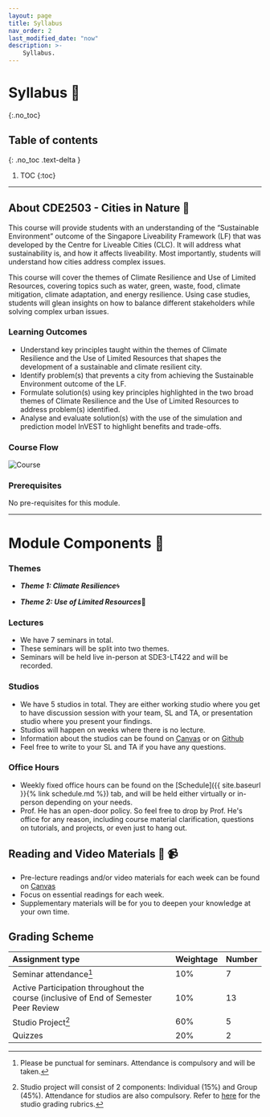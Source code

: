 ```yaml
---
layout: page
title: Syllabus
nav_order: 2
last_modified_date: "now"
description: >-
    Syllabus.
---
```


# Syllabus 📖
{:.no_toc}

## Table of contents
{: .no_toc .text-delta }

1. TOC
{:toc}

---

## About CDE2503 - Cities in Nature 🌴
This course will provide students with an understanding of the “Sustainable Environment” outcome of the Singapore Liveability Framework (LF) that was developed by the Centre for Liveable Cities (CLC). It will address what sustainability is, and how it affects liveability. Most importantly, students will understand how cities address complex issues.

This course will cover the themes of Climate Resilience and Use of Limited Resources, covering topics such as water, green, waste, food, climate mitigation, climate adaptation, and energy resilience. Using case studies, students will glean insights on how to balance different stakeholders while solving complex urban issues.

### Learning Outcomes
- Understand key principles taught within the themes of Climate Resilience and the Use of Limited Resources that shapes the development of a sustainable and climate resilient city.
- Identify problem(s) that prevents a city from achieving the Sustainable Environment outcome of the LF.
- Formulate solution(s) using key principles highlighted in the two broad themes of Climate Resilience and the Use of Limited Resources to address problem(s) identified.
- Analyse and evaluate solution(s) with the use of the simulation and prediction model InVEST to highlight benefits and trade-offs.

### Course Flow
![Course](../assets/images/course-flow.png)


### Prerequisites
No pre-requisites for this module. 
 
---

# Module Components 📖

### Themes
- _**Theme 1: Climate Resilience**_🌀

- _**Theme 2: Use of Limited Resources**_🌱

### Lectures
-  We have 7 seminars in total.
- These seminars will be split into two themes.  
- Seminars will be held live in-person at SDE3-LT422 and will be recorded. 

### Studios
- We have 5 studios in total. They are either working studio where you get to have discussion session with your team, SL and TA, or presentation studio where you present your findings.
- Studios will happen on weeks where there is no lecture.
- Information about the studios can be found on [Canvas](https://xiaoganghe.github.io/python-climate-visuals) or on [Github](https://xiaoganghe.github.io/InVEST-Cities-in-Nature/)
- Feel free to write to your SL and TA if you have any questions. 

### Office Hours
- Weekly fixed office hours can be found on the [Schedule]({{ site.baseurl }}{% link schedule.md %}) tab, 
  and will be held either virtually or in-person depending on your needs.
- Prof. He has an open-door policy. So feel free to drop by Prof. He's office for any reason, including course material clarification, 
  questions on tutorials, and projects, or even just to hang out.  

## Reading and Video Materials 📖 📹
- Pre-lecture readings and/or video materials for each week can be found on [Canvas](https://canvas.nus.edu.sg/courses/42112)
- Focus on essential readings for each week.
- Supplementary materials will be for you to deepen your knowledge at your own time. 

## Grading Scheme

| Assignment type          | Weightage | Number     |
|:-------------------------|:----------|:-----------|
| Seminar  attendance[^1]  | 10%       | 7          |
| Active Participation throughout the course (inclusive of End of Semester Peer Review  | 10%       | 13          |
| Studio Project[^2]       | 60%       | 5          |
| Quizzes                  | 20%       | 2          |

[^1]: Please be punctual for seminars. Attendance is compulsory and will be taken. 

[^2]: Studio project will consist of 2 components: Individual (15%) and Group (45%). Attendance for studios are also compulsory. Refer to [here](https://xiaoganghe.github.io/InVEST-Cities-in-Nature/studio/overview#scoring-rubric) for the studio grading rubrics.
